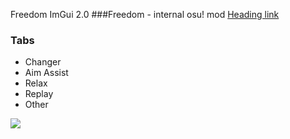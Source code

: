 Freedom ImGui 2.0
###Freedom - internal osu! mod [Heading link](https://github.com/Ciremun/freedom "Heading link")

### Tabs

- Changer
- Aim Assist
- Relax
- Replay
- Other

![](https://github.com/Klofrox/Rox-ImGui-Freedom/blob/main/Screenshot_2.png?raw=true)
